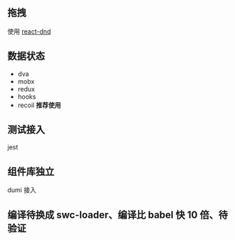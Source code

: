## 拖拽

使用 [react-dnd](https://react-dnd.github.io/react-dnd/about)


## 数据状态
- dva
- mobx
- redux
- hooks
- recoil **推荐使用**

## 测试接入

jest

## 组件库独立
dumi 接入

## 编译待换成 swc-loader、编译比 babel 快 10 倍、待验证